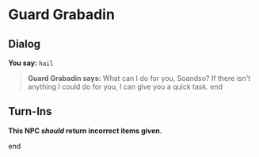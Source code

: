 # Guard Grabadin
## Dialog

**You say:** `hail`



>**Guard Grabadin says:** What can I do for you, Soandso? If there isn't anything I could do for you, I can give you a quick task.
end

## Turn-Ins



**This NPC *should* return incorrect items given.**

end